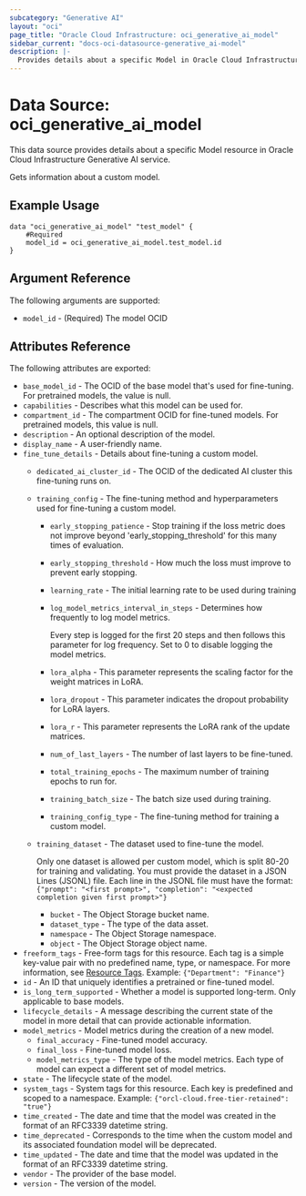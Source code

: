 ```yaml
---
subcategory: "Generative AI"
layout: "oci"
page_title: "Oracle Cloud Infrastructure: oci_generative_ai_model"
sidebar_current: "docs-oci-datasource-generative_ai-model"
description: |-
  Provides details about a specific Model in Oracle Cloud Infrastructure Generative AI service
---
```


# Data Source: oci_generative_ai_model
This data source provides details about a specific Model resource in Oracle Cloud Infrastructure Generative AI service.

Gets information about a custom model.

## Example Usage

```hcl
data "oci_generative_ai_model" "test_model" {
	#Required
	model_id = oci_generative_ai_model.test_model.id
}
```

## Argument Reference

The following arguments are supported:

* `model_id` - (Required) The model OCID


## Attributes Reference

The following attributes are exported:

* `base_model_id` - The OCID of the base model that's used for fine-tuning. For pretrained models, the value is null.
* `capabilities` - Describes what this model can be used for.
* `compartment_id` - The compartment OCID for fine-tuned models. For pretrained models, this value is null.
* `description` - An optional description of the model.
* `display_name` - A user-friendly name.
* `fine_tune_details` - Details about fine-tuning a custom model. 
	* `dedicated_ai_cluster_id` - The OCID of the dedicated AI cluster this fine-tuning runs on.
	* `training_config` - The fine-tuning method and hyperparameters used for fine-tuning a custom model.
		* `early_stopping_patience` - Stop training if the loss metric does not improve beyond 'early_stopping_threshold' for this many times of evaluation. 
		* `early_stopping_threshold` - How much the loss must improve to prevent early stopping.
		* `learning_rate` - The initial learning rate to be used during training
		* `log_model_metrics_interval_in_steps` - Determines how frequently to log model metrics. 

			Every step is logged for the first 20 steps and then follows this parameter for log frequency. Set to 0 to disable logging the model metrics. 
		* `lora_alpha` - This parameter represents the scaling factor for the weight matrices in LoRA.
		* `lora_dropout` - This parameter indicates the dropout probability for LoRA layers.
		* `lora_r` - This parameter represents the LoRA rank of the update matrices.
		* `num_of_last_layers` - The number of last layers to be fine-tuned.
		* `total_training_epochs` - The maximum number of training epochs to run for.
		* `training_batch_size` - The batch size used during training.
		* `training_config_type` - The fine-tuning method for training a custom model.
	* `training_dataset` - The dataset used to fine-tune the model. 

		Only one dataset is allowed per custom model, which is split 80-20 for training and validating. You must provide the dataset in a JSON Lines (JSONL) file. Each line in the JSONL file must have the format: `{"prompt": "<first prompt>", "completion": "<expected completion given first prompt>"}` 
		* `bucket` - The Object Storage bucket name.
		* `dataset_type` - The type of the data asset.
		* `namespace` - The Object Storage namespace.
		* `object` - The Object Storage object name.
* `freeform_tags` - Free-form tags for this resource. Each tag is a simple key-value pair with no predefined name, type, or namespace. For more information, see [Resource Tags](https://docs.cloud.oracle.com/iaas/Content/General/Concepts/resourcetags.htm).  Example: `{"Department": "Finance"}` 
* `id` - An ID that uniquely identifies a pretrained or fine-tuned model.
* `is_long_term_supported` - Whether a model is supported long-term. Only applicable to base models.
* `lifecycle_details` - A message describing the current state of the model in more detail that can provide actionable information.
* `model_metrics` - Model metrics during the creation of a new model.
	* `final_accuracy` - Fine-tuned model accuracy.
	* `final_loss` - Fine-tuned model loss.
	* `model_metrics_type` - The type of the model metrics. Each type of model can expect a different set of model metrics.
* `state` - The lifecycle state of the model.
* `system_tags` - System tags for this resource. Each key is predefined and scoped to a namespace.  Example: `{"orcl-cloud.free-tier-retained": "true"}` 
* `time_created` - The date and time that the model was created in the format of an RFC3339 datetime string.
* `time_deprecated` - Corresponds to the time when the custom model and its associated foundation model will be deprecated.
* `time_updated` - The date and time that the model was updated in the format of an RFC3339 datetime string.
* `vendor` - The provider of the base model.
* `version` - The version of the model.

